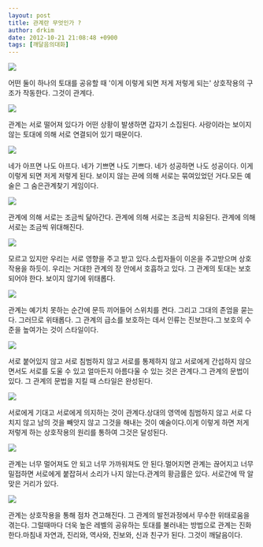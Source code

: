 ```yaml
---
layout: post
title: 관계란 무엇인가 ?
author: drkim
date: 2012-10-21 21:08:48 +0900
tags: [깨달음의대화]
---
```


  ![](/files/attach/images/198/025/310/c1.JPG)





  어떤 둘이 하나의 토대를 공유할 때 '이게 이렇게 되면 저게 저렇게 되는' 상호작용의 구조가 작동한다. 그것이 관계다.






  ![](/files/attach/images/198/025/310/c2.JPG)





  관계는 서로 떨어져 있다가 어떤 상황이 발생하면 갑자기 소집된다. 사랑이라는 보이지 않는 토대에 의해 서로 연결되어 있기 때문이다.






  ![](/files/attach/images/198/025/310/c3.JPG)





  네가 아프면 나도 아프다. 네가 기쁘면 나도 기쁘다. 네가 성공하면 나도 성공이다. 이게 이렇게 되면 저게 저렇게 된다. 보이지 않는 끈에 의해 서로는 묶여있었던 거다.모든 예술은 그 숨은관계찾기 게임이다.






  ![](/files/attach/images/198/025/310/c4.JPG)





  관계에 의해 서로는 조금씩 닮아간다. 관계에 의해 서로는 조금씩 치유된다. 관계에 의해 서로는 조금씩 위대해진다.






  ![](/files/attach/images/198/025/310/c5.JPG)





  모르고 있지만 우리는 서로 영향을 주고 받고 있다.소립자들이 이온을 주고받으며 상호작용을 하듯이. 우리는 거대한 관계의 장 안에서 호흡하고 있다. 그 관계의 토대는 보호되어야 한다. 보이지 않기에 위태롭다.






  ![](/files/attach/images/198/025/310/c6.JPG)





  관계는 예기치 못하는 순간에 문득 끼어들어 스위치를 켠다. 그리고 그대의 존엄을 묻는다. 그러므로 위태롭다. 그 관계의 급소를 보호하는 데서 인류는 진보한다.그 보호의 수준을 높여가는 것이 스타일이다.






  ![](/files/attach/images/198/025/310/c7.JPG)





  서로 붙어있지 않고 서로 침범하지 않고 서로를 통제하지 않고 서로에게 간섭하지 않으면서도 서로를 도울 수 있고 얼마든지 아름다울 수 있는 것은 관계다.그 관계의 문법이 있다. 그 관계의 문법을 지킬 때 스타일은 완성된다.






  ![](/files/attach/images/198/025/310/c8.JPG)





  서로에게 기대고 서로에게 의지하는 것이 관계다.상대의 영역에 침범하지 않고 서로 다치지 않고 남의 것을 빼앗지 않고 그것을 해내는 것이 예술이다.이게 이렇게 하면 저게 저렇게 하는 상호작용의 원리를 통하여 그것은 달성된다.






  ![](/files/attach/images/198/025/310/c9.JPG)





  관계는 너무 멀어져도 안 되고 너무 가까워져도 안 된다.멀어지면 관계는 끊어지고 너무 밀접하면 서로에게 붙잡혀서 소리가 나지 않는다.관계의 황금률은 있다. 서로간에 딱 알맞은 거리가 있다.






  ![](/files/attach/images/198/025/310/c10.JPG)








  관계는 상호작용을 통해 점차 견고해진다. 그 관계의 발전과정에서 무수한 위태로움을 겪는다. 그럴때마다 더욱 높은 레벨의 공유하는 토대를 불러내는 방법으로 관계는 진화한다.마침내 자연과, 진리와, 역사와, 진보와, 신과 친구가 된다. 그것이 깨달음이다.
